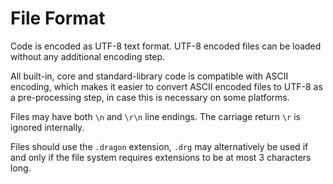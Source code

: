 # File Format

Code is encoded as UTF-8 text format. UTF-8 encoded files can be loaded without any additional encoding step.

All built-in, core and standard-library code is compatible with ASCII encoding, which makes it easier to convert ASCII encoded files to UTF-8 as a pre-processing step, in case this is necessary on some platforms.

Files may have both `\n` and `\r\n` line endings. The carriage return `\r` is ignored internally.

Files should use the `.dragon` extension, `.drg` may alternatively be used if and only if the file system requires extensions to be at most 3 characters long.
